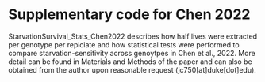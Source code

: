 # Supplementary code for Chen 2022

StarvationSurvival_Stats_Chen2022 describes how half lives were extracted per genotype per replciate and how statistical tests were performed to compare starvation-sensitivity across genoytpes in Chen et al., 2022. More detail can be found in Materials and Methods of the paper and can also be obtained from the author upon reasonable request (jc750[at]duke[dot]edu).

